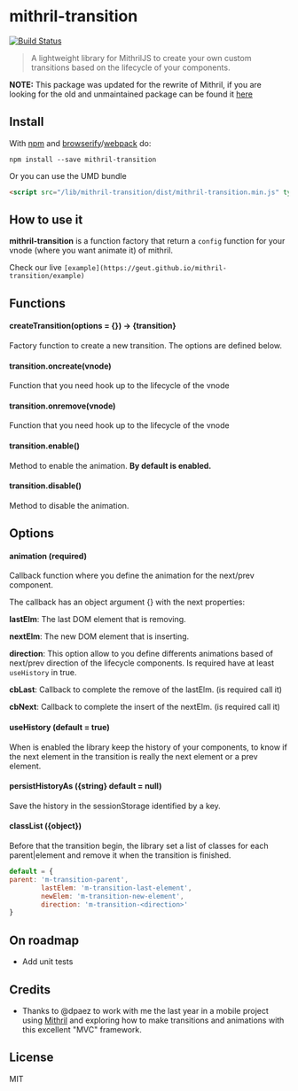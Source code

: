 # mithril-transition
[![Build Status](https://travis-ci.org/geut/mithril-transition.svg?branch=master)](https://travis-ci.org/geut/mithril-transition)
> A lightweight library for MithrilJS to create your own custom transitions based on the lifecycle of your components.

**NOTE:** This package was updated for the rewrite of Mithril, if you are looking
for the old and unmaintained package can be found it
[here](https://github.com/geut/mithril-transition/tree/v0.2)

## Install

With [npm](https://npmjs.com/package/mithril-transition) and [browserify](https://www.npmjs.com/package/browserify)/[webpack](https://www.npmjs.com/package/webpack) do:

```
npm install --save mithril-transition
```

Or you can use the UMD bundle

```html
<script src="/lib/mithril-transition/dist/mithril-transition.min.js" type="text/javascript"></script>
```

## How to use it

**mithril-transition** is a function factory that return a ```config``` function for your vnode (where you want animate it) of mithril.

Check our live `[example](https://geut.github.io/mithril-transition/example)`

## Functions

#### createTransition(options = {}) -> {transition}
Factory function to create a new transition. The options are defined below.

#### transition.oncreate(vnode)
Function that you need hook up to the lifecycle of the vnode

#### transition.onremove(vnode)
Function that you need hook up to the lifecycle of the vnode

#### transition.enable()
Method to enable the animation. **By default is enabled.**

#### transition.disable()
Method to disable the animation.

## Options

#### animation (required)
Callback function where you define the animation for the next/prev component.

The callback has an object argument {} with the next properties:

**lastElm**: The last DOM element that is removing.

**nextElm**: The new DOM element that is inserting.

**direction**: This option allow to you define differents animations based of next/prev direction of the lifecycle components. Is required have at least ```useHistory``` in true.

**cbLast**: Callback to complete the remove of the lastElm. (is required call it)

**cbNext**: Callback to complete the insert of the nextElm. (is required call it)

#### useHistory (default = true)
When is enabled the library keep the history of your components, to know if the next element in the transition is really the next element or a prev element.

#### persistHistoryAs ({string} default = null)
Save the history in the sessionStorage identified by a key.

#### classList ({object})
Before that the transition begin, the library set a list of classes for each parent|element and remove it when the transition is finished.
```javascript
default = {
parent: 'm-transition-parent',
        lastElem: 'm-transition-last-element',
        newElem: 'm-transition-new-element',
        direction: 'm-transition-<direction>'
}
```

## On roadmap

- Add unit tests

## Credits

* Thanks to @dpaez to work with me the last year in a mobile project using [Mithril](http://mithril.js.org/) and exploring how to make transitions and animations with this excellent "MVC" framework.

## License

MIT
